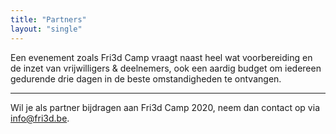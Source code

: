 ```yaml
---
title: "Partners"
layout: "single"
---
```

<div class="block--centered">
<p>Een evenement zoals Fri3d Camp vraagt naast heel wat voorbereiding en de inzet van vrijwilligers & deelnemers, ook een aardig budget om iedereen gedurende drie dagen in de beste omstandigheden te ontvangen. </p>
</div>
<hr class="gridrule" />
<div class="block--callout">
<div class="decoblock decoblock--dots decoblock--l"></div>
<p>Wil je als partner bijdragen aan Fri3d Camp 2020, neem dan contact op via <a href="mailto:info@fri3d.be">info@fri3d.be</a>.</p>
<div class="decoblock decoblock--xu decoblock--br"></div>
</div>